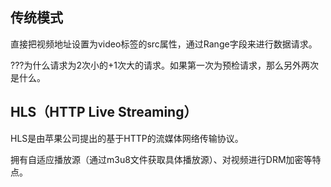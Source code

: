 ## 传统模式
直接把视频地址设置为video标签的src属性，通过Range字段来进行数据请求。

???为什么请求为2次小的+1次大的请求。如果第一次为预检请求，那么另外两次是什么。

## HLS（HTTP Live Streaming）
HLS是由苹果公司提出的基于HTTP的流媒体网络传输协议。

拥有自适应播放源（通过m3u8文件获取具体播放源）、对视频进行DRM加密等特点。